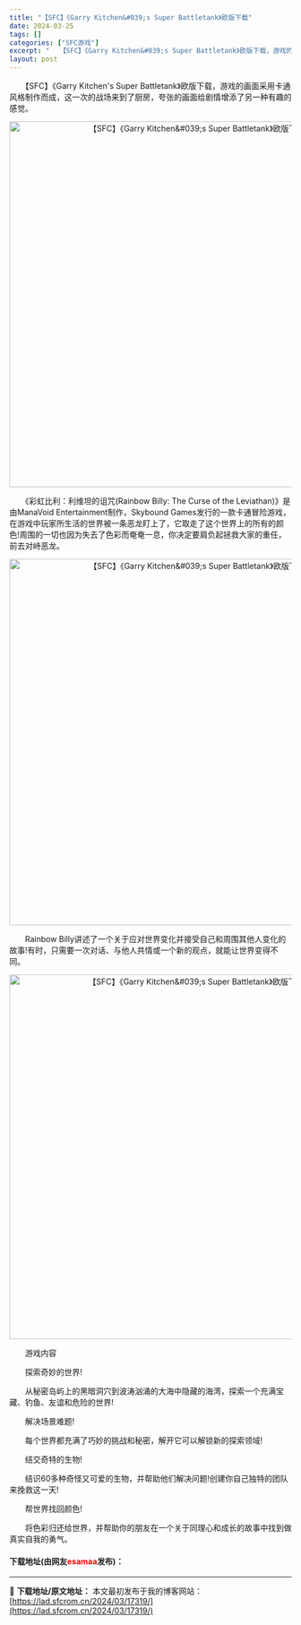 ```yaml
---
title: "【SFC】《Garry Kitchen&#039;s Super Battletank》欧版下载"
date: 2024-03-25
tags: []
categories: ["SFC游戏"]
excerpt: "　　【SFC】《Garry Kitchen&#039;s Super Battletank》欧版下载，游戏的画面采用卡通风格制作而成，这一次的战场来到了厨房，夸张的画面给剧情增添了另一种有趣的感觉。 　　《彩虹比利：利维坦的诅咒(Rainbow Billy: The Curse of the Levi&hellip;"
layout: post
---
```


 <p>　　【SFC】《Garry Kitchen&#39;s Super Battletank》欧版下载，游戏的画面采用卡通风格制作而成，这一次的战场来到了厨房，夸张的画面给剧情增添了另一种有趣的感觉。</p> <p align="center"><img align="" border="0" src="https://lad.sfcrom.cn/wp-content/uploads/2024/03/20240324_6600b9321ea24.png" width="653" alt="【SFC】《Garry Kitchen&amp;#039;s Super Battletank》欧版下载" /></p> <p>　　《彩虹比利：利维坦的诅咒(Rainbow Billy: The Curse of the Leviathan)》是由ManaVoid Entertainment制作，Skybound Games发行的一款卡通冒险游戏，在游戏中玩家所生活的世界被一条恶龙盯上了，它取走了这个世界上的所有的颜色!周围的一切也因为失去了色彩而奄奄一息，你决定要肩负起拯救大家的重任，前去对峙恶龙。</p> <p align="center"><img align="" border="0" src="https://lad.sfcrom.cn/wp-content/uploads/2024/03/20240324_6600b93381711.png" width="654" alt="【SFC】《Garry Kitchen&amp;#039;s Super Battletank》欧版下载" /></p> <p>　　Rainbow Billy讲述了一个关于应对世界变化并接受自己和周围其他人变化的故事!有时，只需要一次对话、与他人共情或一个新的观点，就能让世界变得不同。</p> <p align="center"><img align="" border="0" src="https://lad.sfcrom.cn/wp-content/uploads/2024/03/20240324_6600b93539500.png" width="651" alt="【SFC】《Garry Kitchen&amp;#039;s Super Battletank》欧版下载" /></p> <p>　　游戏内容</p> <p>　　探索奇妙的世界!</p> <p>　　从秘密岛屿上的黑暗洞穴到波涛汹涌的大海中隐藏的海湾，探索一个充满宝藏、钓鱼、友谊和危险的世界!</p> <p>　　解决场景难题!</p> <p>　　每个世界都充满了巧妙的挑战和秘密，解开它可以解锁新的探索领域!</p> <p>　　结交奇特的生物!</p> <p>　　结识60多种奇怪又可爱的生物，并帮助他们解决问题!创建你自己独特的团队来挽救这一天!</p> <p>　　帮世界找回颜色!</p> <p>　　将色彩归还给世界，并帮助你的朋友在一个关于同理心和成长的故事中找到做真实自我的勇气。</p> <p><h4>下载地址(由网友<font color="red">esamaa</font>发布)：</h4></p> 

---
📖 **下载地址/原文地址：** 本文最初发布于我的博客网站：[https://lad.sfcrom.cn/2024/03/17319/](https://lad.sfcrom.cn/2024/03/17319/)
